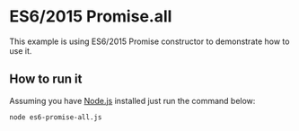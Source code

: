 # ES6/2015 Promise.all

This example is using ES6/2015 Promise constructor to demonstrate how to use it.

## How to run it

Assuming you have [Node.js](https://nodejs.org/en/) installed just run the command below:

```
node es6-promise-all.js
```